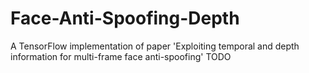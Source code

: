 # Face-Anti-Spoofing-Depth
A TensorFlow implementation of paper 'Exploiting temporal and depth information for multi-frame face anti-spoofing'
TODO
